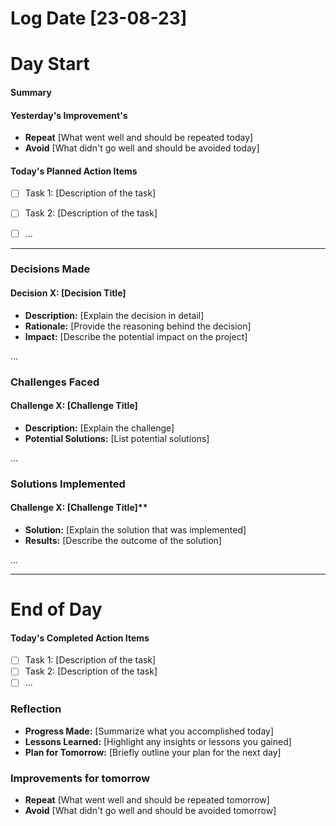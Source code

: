 # Log Date [23-08-23]


# Day Start

#### Summary


#### Yesterday's Improvement's
- **Repeat** [What went well and should be repeated today]
- **Avoid** [What didn't go well and should be avoided today]

#### Today's Planned Action Items

- [ ] Task 1: [Description of the task]
- [ ] Task 2: [Description of the task]
- [ ] ...


---

### Decisions Made

#### Decision X: [Decision Title]
- **Description:** [Explain the decision in detail]
- **Rationale:** [Provide the reasoning behind the decision]
- **Impact:** [Describe the potential impact on the project]

...

### Challenges Faced

#### Challenge X: [Challenge Title]
  - **Description:** [Explain the challenge]
  - **Potential Solutions:** [List potential solutions]


...

### Solutions Implemented

#### Challenge X: [Challenge Title]**
  - **Solution:** [Explain the solution that was implemented]
  - **Results:** [Describe the outcome of the solution]


...

---
# End of Day

#### Today's Completed Action Items

- [ ] Task 1: [Description of the task]
- [ ] Task 2: [Description of the task]
- [ ] ...

### Reflection
- **Progress Made:** [Summarize what you accomplished today]
- **Lessons Learned:** [Highlight any insights or lessons you gained]
- **Plan for Tomorrow:** [Briefly outline your plan for the next day]


### Improvements for tomorrow
- **Repeat** [What went well and should be repeated tomorrow]
- **Avoid** [What didn't go well and should be avoided tomorrow]
